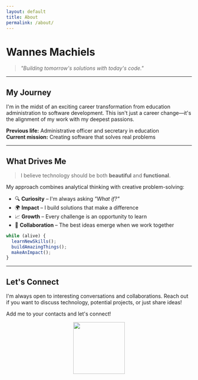 ```yaml
---
layout: default
title: About
permalink: /about/
---
```


# Wannes Machiels

> *"Building tomorrow's solutions with today's code."*

---

## My Journey

I'm in the midst of an exciting career transformation from education administration to software development. This isn't just a career change—it's the alignment of my work with my deepest passions.

**Previous life:** Administrative officer and secretary in education  
**Current mission:** Creating software that solves real problems

---

## What Drives Me

> I believe technology should be both **beautiful** and **functional**.

My approach combines analytical thinking with creative problem-solving:

- 🔍 **Curiosity** – I'm always asking *"What if?"*
- 🌍 **Impact** – I build solutions that make a difference
- 📈 **Growth** – Every challenge is an opportunity to learn
- 🤝 **Collaboration** – The best ideas emerge when we work together

```javascript
while (alive) {
  learnNewSkills();
  buildAmazingThings();
  makeAnImpact();
}
```

---

## Let's Connect

I'm always open to interesting conversations and collaborations. Reach out if you want to discuss technology, potential projects, or just share ideas!

Add me to your contacts and let's connect!

 <img src="../../assets/images/qr-w_scan-me.svg" style="width: 10em; margin-bottom: 2em; display: block; margin-left: auto; margin-right: auto;">